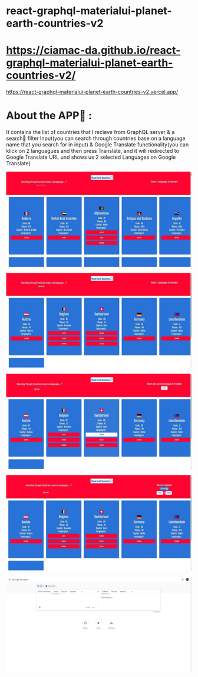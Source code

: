 # react-graphql-materialui-planet-earth-countries-v2
 # https://ciamac-da.github.io/react-graphql-materialui-planet-earth-countries-v2/
https://react-graphql-materialui-planet-earth-countries-v2.vercel.app/
 # About the APP📎 :
  It contains the list of countries that I recieve from GraphQL server & a search🔭 filter Input(you can search through countries base on a language name that you search for in input) & Google Translate functionality(you can klick on 2 languagues and then press Translate, and it will redirected to Google Translate URL und shows us 2 selected Languages on Google Translate)

![](src/assets/1.jpg)

![](src/assets/2.jpg)

![](src/assets/3.jpg)

![](src/assets/4.jpg)

![](src/assets/5.jpg)
